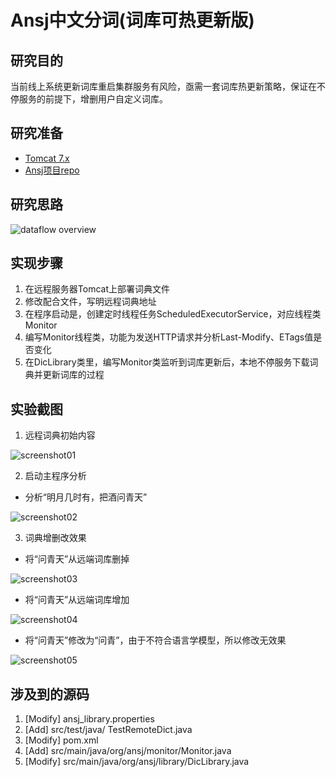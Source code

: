 Ansj中文分词(词库可热更新版)
==============================

## 研究目的
当前线上系统更新词库重启集群服务有风险，亟需一套词库热更新策略，保证在不停服务的前提下，增删用户自定义词库。


## 研究准备
* [Tomcat 7.x](http://tomcat.apache.org/download-70.cgi)
* [Ansj项目repo](https://github.com/NLPchina/ansj_seg)

## 研究思路
![dataflow overview](http://7xlhxb.com1.z0.glb.clouddn.com/dataflow%28resize%29.png)

## 实现步骤
1. 在远程服务器Tomcat上部署词典文件
2. 修改配合文件，写明远程词典地址
3. 在程序启动是，创建定时线程任务ScheduledExecutorService，对应线程类Monitor
4. 编写Monitor线程类，功能为发送HTTP请求并分析Last-Modify、ETags值是否变化
5. 在DicLibrary类里，编写Monitor类监听到词库更新后，本地不停服务下载词典并更新词库的过程

## 实验截图
1. 远程词典初始内容

![screenshot01](http://7xlhxb.com1.z0.glb.clouddn.com/screenshot1.png)

2. 启动主程序分析
* 分析“明月几时有，把酒问青天”

![screenshot02](http://7xlhxb.com1.z0.glb.clouddn.com/screenshot2.png)

3. 词典增删改效果
* 将“问青天”从远端词库删掉

![screenshot03](http://7xlhxb.com1.z0.glb.clouddn.com/screenshot3%28resize%29.png)
* 将“问青天”从远端词库增加

![screenshot04](http://7xlhxb.com1.z0.glb.clouddn.com/screenshot4.png)
* 将“问青天”修改为“问青”，由于不符合语言学模型，所以修改无效果

![screenshot05](http://7xlhxb.com1.z0.glb.clouddn.com/screenshot5.png)

## 涉及到的源码
1. [Modify] ansj_library.properties
2. [Add] src/test/java/ TestRemoteDict.java
3. [Modify] pom.xml
4. [Add] src/main/java/org/ansj/monitor/Monitor.java
5. [Modify] src/main/java/org/ansj/library/DicLibrary.java
